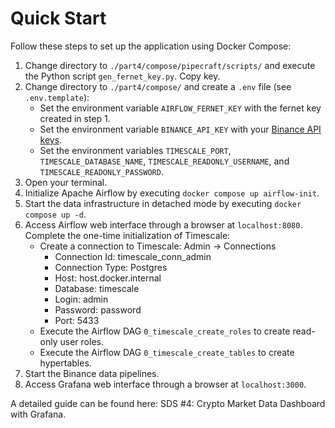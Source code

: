 # Quick Start

Follow these steps to set up the application using Docker Compose:

1. Change directory to `./part4/compose/pipecraft/scripts/` and execute the Python script `gen_fernet_key.py`. Copy key.
2. Change directory to `./part4/compose/` and create a `.env` file (see `.env.template`):
    * Set the environment variable `AIRFLOW_FERNET_KEY` with the fernet key created in step 1.
    * Set the environment variable `BINANCE_API_KEY` with
      your [Binance API keys](https://www.binance.com/en/support/faq/how-to-create-api-keys-on-binance-360002502072).
    * Set the environment variables `TIMESCALE_PORT`, `TIMESCALE_DATABASE_NAME`, `TIMESCALE_READONLY_USERNAME`, and
      `TIMESCALE_READONLY_PASSWORD`.
3. Open your terminal.
4. Initialize Apache Airflow by executing ``docker compose up airflow-init``.
5. Start the data infrastructure in detached mode by executing ``docker compose up -d``.
6. Access Airflow web interface through a browser at ``localhost:8080``. Complete the one-time
   initialization of Timescale:
    - Create a connection to Timescale: Admin → Connections
        * Connection Id: timescale_conn_admin
        * Connection Type: Postgres
        * Host: host.docker.internal
        * Database: timescale
        * Login: admin
        * Password: password
        * Port: 5433
    - Execute the Airflow DAG `0_timescale_create_roles` to create read-only user roles.
    - Execute the Airflow DAG `0_timescale_create_tables` to create hypertables.
7. Start the Binance data pipelines.
8. Access Grafana web interface through a browser at ``localhost:3000``.

A detailed guide can be found here: SDS #4: Crypto Market Data Dashboard with Grafana.